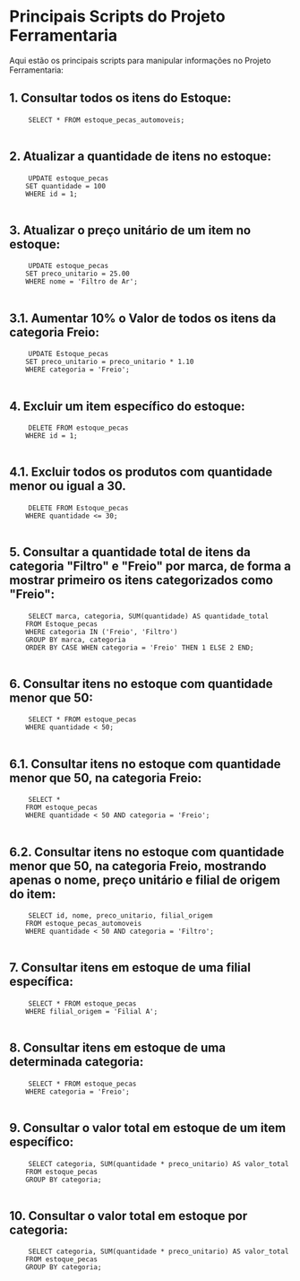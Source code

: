 <!DOCTYPE html>
<html>
<head>
  <title>Principais Scripts do Projeto Ferramentaria</title>
</head>
<body>
  <h1>Principais Scripts do Projeto Ferramentaria</h1>
  <p>Aqui estão os principais scripts para manipular informações no Projeto Ferramentaria:</p>

  <h2>1. Consultar todos os itens do Estoque:</h2>
  <pre>
    <code>SELECT * FROM estoque_pecas_automoveis;</code>
  </pre>

  <h2>2. Atualizar a quantidade de itens no estoque:</h2>
  <pre>
    <code>UPDATE estoque_pecas
    SET quantidade = 100
    WHERE id = 1;</code>
  </pre>

  <h2>3. Atualizar o preço unitário de um item no estoque:</h2>
  <pre>
    <code>UPDATE estoque_pecas
    SET preco_unitario = 25.00
    WHERE nome = 'Filtro de Ar';</code>
  </pre>

  <h2>3.1. Aumentar 10% o Valor de todos os itens da categoria Freio:</h2>
  <pre>
    <code>UPDATE Estoque_pecas
    SET preco_unitario = preco_unitario * 1.10
    WHERE categoria = 'Freio';</code>
  </pre>

  <h2>4. Excluir um item específico do estoque:</h2>
  <pre>
    <code>DELETE FROM estoque_pecas
    WHERE id = 1;</code>
  </pre>

  <h2>4.1. Excluir todos os produtos com quantidade menor ou igual a 30.</h2>
  <pre>
    <code>DELETE FROM Estoque_pecas
    WHERE quantidade <= 30;</code>
  </pre>

  <h2>5. Consultar a quantidade total de itens da categoria "Filtro" e "Freio" por marca, de forma a mostrar primeiro os itens categorizados como "Freio":</h2>
  <pre>
    <code>SELECT marca, categoria, SUM(quantidade) AS quantidade_total
    FROM Estoque_pecas
    WHERE categoria IN ('Freio', 'Filtro')
    GROUP BY marca, categoria
    ORDER BY CASE WHEN categoria = 'Freio' THEN 1 ELSE 2 END;</code>
  </pre>

  <h2>6. Consultar itens no estoque com quantidade menor que 50:</h2>
  <pre>
    <code>SELECT * FROM estoque_pecas 
    WHERE quantidade < 50;</code>
  </pre>

  <h2>6.1. Consultar itens no estoque com quantidade menor que 50, na categoria Freio:</h2>
  <pre>
    <code>SELECT *
    FROM estoque_pecas
    WHERE quantidade < 50 AND categoria = 'Freio';</code>
  </pre>

  <h2>6.2. Consultar itens no estoque com quantidade menor que 50, na categoria Freio, mostrando apenas o nome, preço unitário e filial de origem do item:</h2>
  <pre>
    <code>SELECT id, nome, preco_unitario, filial_origem
    FROM estoque_pecas_automoveis
    WHERE quantidade < 50 AND categoria = 'Filtro';</code>
  </pre>

  <h2>7. Consultar itens em estoque de uma filial específica:</h2>
  <pre>
    <code>SELECT * FROM estoque_pecas
    WHERE filial_origem = 'Filial A';</code>
  </pre>

  <h2>8. Consultar itens em estoque de uma determinada categoria:</h2>
  <pre>
    <code>SELECT * FROM estoque_pecas 
    WHERE categoria = 'Freio';</code>
  </pre>

  <h2>9. Consultar o valor total em estoque de um item específico:</h2>
  <pre>
    <code>SELECT categoria, SUM(quantidade * preco_unitario) AS valor_total 
    FROM estoque_pecas 
    GROUP BY categoria;</code>
  </pre>

  <h2>10. Consultar o valor total em estoque por categoria:</h2>
  <pre>
    <code>SELECT categoria, SUM(quantidade * preco_unitario) AS valor_total 
    FROM estoque_pecas 
    GROUP BY categoria;</code>
  </pre>

</body>
</html>

